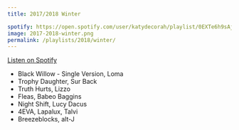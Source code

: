 ```yaml
---
title: 2017/2018 Winter

spotify: https://open.spotify.com/user/katydecorah/playlist/0EXTe6h9sAjUkX1kwpE2y3
image: 2017-2018-winter.png
permalink: /playlists/2018/winter/
---
```


[Listen on Spotify](https://open.spotify.com/user/katydecorah/playlist/0EXTe6h9sAjUkX1kwpE2y3)

- Black Willow - Single Version, Loma
- Trophy Daughter, Sur Back
- Truth Hurts, Lizzo
- Fleas, Babeo Baggins
- Night Shift, Lucy Dacus
- 4EVA, Lapalux, Talvi
- Breezeblocks, alt-J
